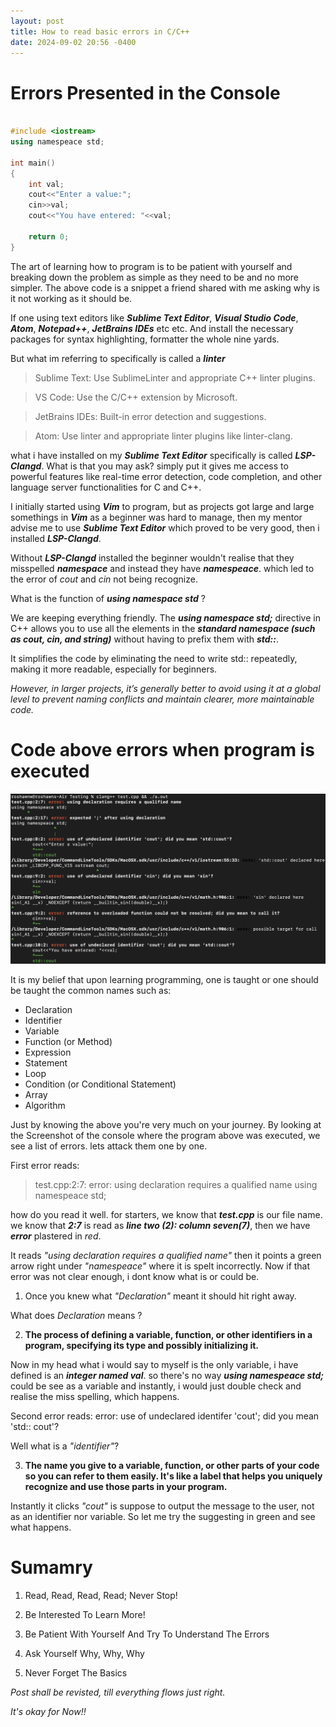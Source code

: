 ```yaml
---
layout: post
title: How to read basic errors in C/C++
date: 2024-09-02 20:56 -0400
---
```


# Errors Presented in the Console

```c++

#include <iostream>
using namespeace std;

int main()
{
	int val;
	cout<<"Enter a value:";
	cin>>val;
	cout<<"You have entered: "<<val;

	return 0;
}
```

The art of learning how to program is to be patient with yourself and breaking down the problem as simple as they need to be and no more simpler. The above code is a snippet a friend shared with me asking why is it not working as it should be. 

If one using text editors like _**Sublime Text Editor**_, _**Visual Studio Code**_, _**Atom**_, _**Notepad++**_, _**JetBrains IDEs**_ etc etc. And install the necessary packages for syntax highlighting, formatter the whole nine yards.

But what im referring to specifically is called a **_linter_**

> Sublime Text: Use SublimeLinter and appropriate C++ linter plugins.

> VS Code: Use the C/C++ extension by Microsoft.

> JetBrains IDEs: Built-in error detection and suggestions.

> Atom: Use linter and appropriate linter plugins like linter-clang.

what i have installed on my _**Sublime Text Editor**_  specifically is called  _**LSP-Clangd**_.  What is that you may ask? simply put it gives me access to powerful features like real-time error detection, code completion, and other language server functionalities for C and C++.

I initially started using  **_Vim_**  to program, but as projects got large and large somethings in  _**Vim**_  as a beginner was hard to manage, then my mentor advise me to use  _**Sublime Text Editor**_  which proved to be very good, then i installed  _**LSP-Clangd**_.

Without  _**LSP-Clangd**_  installed the beginner wouldn't realise that they misspelled  _**namespace**_  and instead they have  _**namespeace**_.  which led to the error of  _cout_  and  _cin_  not being recognize.

What is the function of _**using namespace std**_   ?

We are keeping everything friendly. The _**using namespace std;**_ directive in C++ allows you to use all the elements in the **_standard namespace (such as cout, cin, and string)_** without having to prefix them with _**std::**_. 

It simplifies the code by eliminating the need to write std:: repeatedly, making it more readable, especially for beginners.

_However, in larger projects, it’s generally better to avoid using it at a global level to prevent naming conflicts and maintain clearer, more maintainable code._


# Code above errors when program is executed
![Program Error Displayed In Console](/images/ProgramError1.jpeg)

It is my belief that upon learning programming, one is taught or one should be taught the common names such as:

- Declaration
- Identifier
- Variable
- Function (or Method)
- Expression
- Statement
- Loop
- Condition (or Conditional Statement)
- Array
- Algorithm

Just by knowing the above you're very much on your journey. By looking at the Screenshot of the console where the program above was executed, we see a list of errors. lets attack them one by one.

First error reads:
> test.cpp:2:7: error: using declaration requires a qualified name
using namespeace std;

how do you read it well. for starters, we know that _**test.cpp**_ is our file name. we know that _**2:7**_ is read as _**line two (2): column seven(7)**_, then we have _**error**_ plastered in _red_.

It reads _"using declaration requires a qualified name"_
then it points a green arrow right under _"namespeace"_ where it is spelt incorrectly. Now if that error was not clear enough, i dont know what is or could be. 

1) Once you knew what _"Declaration"_ meant it should hit right away.

What does _Declaration_ means ?

2) **The process of defining a variable, function, or other identifiers in a program, specifying its type and possibly initializing it.**

Now in my head what i would say to myself is the only variable, i have defined is an **_integer named val_**. so there's no way **_using namespeace std;_** could be see as a variable and instantly, i would just double check and realise the miss spelling, which happens. 

Second error reads:
error: use of undeclared identifer 'cout'; did you mean 'std:: cout'?

Well what is a _"identifier"_?

3) **The name you give to a variable, function, or other parts of your code so you can refer to them easily. It's like a label that helps you uniquely recognize and use those parts in your program.**

Instantly it clicks _"cout"_ is suppose to output the message to the user, not as an identifier nor variable. So let me try the suggesting in green and see what happens. 

# Sumamry

1) Read, Read, Read, Read; Never Stop!

2) Be Interested To Learn More!

3) Be Patient With Yourself And Try To Understand The Errors

4) Ask Yourself Why, Why, Why

5) Never Forget The Basics


_Post shall be revisted, till everything flows just right._

_It's okay for Now!!_



